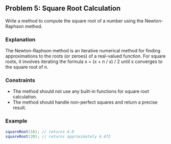## Problem 5: Square Root Calculation

Write a method to compute the square root of a number using the Newton-Raphson method.

### Explanation

The Newton-Raphson method is an iterative numerical method for finding approximations to the roots (or zeroes) of a real-valued function. For square roots, it involves iterating the formula x = (x + n / x) / 2 until x converges to the square root of n.

### Constraints

- The method should not use any built-in functions for square root calculation.
- The method should handle non-perfect squares and return a precise result.

### Example

```java
squareRoot(16); // returns 4.0
squareRoot(20); // returns approximately 4.472
```
